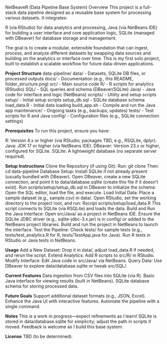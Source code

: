 NetBeaveR (Data Pipeline Base System)
Overview
This project is a full-stack data pipeline designed as a reusable base system for processing various datasets. It integrates:

R (via RStudio) for data analytics and processing,
Java (via NetBeans IDE) for building a user interface and core application logic,
SQLite (managed with DBeaver) for database storage and management.

The goal is to create a modular, extensible foundation that can ingest, process, and analyze different datasets by swapping data sources and building on the analytics or interface over time. This is my first solo project, built to establish a scalable workflow for future data-driven applications.

**Project Structure**
data-pipeline/
data/            - Datasets, SQLite DB files, or processed outputs
docs/            - Documentation (e.g., this README, folder_structure.png)
src/             - Main source code
R/             - R scripts for analytics (RStudio)
SQL/           - SQL queries and schema (DBeaver/SQLite)
Java/          - Java code for interface and logic (NetBeans)
scripts/         - Utility and setup scripts
setup/         - Initial setup scripts
setup_db.sql    - SQLite database schema
load_data.R     - Initial data loading
build_app.sh    - Compile and run the Java app
maintenance/   - Ongoing tasks (e.g., backups, updates)
tests/           - Test scripts for R and Java
config/          - Configuration files (e.g., SQLite connection settings)

**Prerequisites**
To run this project, ensure you have:

R: Version 4.x or higher (via RStudio; packages TBD, e.g., RSQLite, dplyr).
Java: JDK 17 or higher (via NetBeans IDE).
DBeaver: Version 23.x or higher, configured for SQLite.
SQLite: A lightweight database (no separate server required).

**Setup Instructions**
Clone the Repository (if using Git): Run: git clone <repository-url> Then: cd data-pipeline
Database Setup:
Install SQLite if not already present (usually bundled with DBeaver).
Open DBeaver, create a new SQLite connection, and point it to data/database.sqlite (create this file if it doesn’t exist).
Run scripts/setup/setup_db.sql in DBeaver to initialize the schema: Open the SQL editor, load the file, and execute.
Load Initial Data:
Place a sample dataset (e.g., sample.csv) in data/.
Open RStudio, set the working directory to the project root, and run: Rscript scripts/setup/load_data.R
This script connects to SQLite (via RSQLite) and loads the data.
Build and Run the Java Interface:
Open src/Java/ as a project in NetBeans IDE.
Ensure the SQLite JDBC driver (e.g., sqlite-jdbc-3.x.jar) is in config/ or added to the NetBeans project libraries.
Build and run the project in NetBeans to launch the interface.
Test the Pipeline:
Check tests/ for sample tests (e.g., tests/test_analytics.R for R, tests/TestApp.java for Java).
Run R tests in RStudio or Java tests in NetBeans.

**Usage**
Add a New Dataset: Drop it in data/, adjust load_data.R if needed, and rerun the script.
Extend Analytics: Add R scripts to src/R/ in RStudio.
Modify Interface: Edit Java code in src/Java/ via NetBeans.
Query Data: Use DBeaver to explore data/database.sqlite or tweak src/SQL/.

**Current Features**
Data ingestion from CSV files into SQLite (via R).
Basic Java interface for viewing results (built in NetBeans).
SQLite database schema for storing processed data.

**Future Goals**
Support additional dataset formats (e.g., JSON, Excel).
Enhance the Java UI with interactive features.
Automate the pipeline with a single command.

**Notes**
This is a work in progress—expect refinements as I learn!
SQLite is stored in data/database.sqlite for simplicity; adjust the path in scripts if moved.
Feedback is welcome as I build this base system.

**License**
TBD (to be determined).
